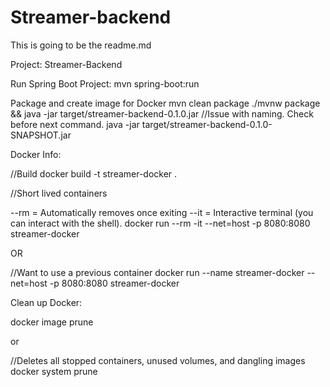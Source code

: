 # Streamer-backend

This is going to be the readme.md

Project: Streamer-Backend

Run Spring Boot Project:
mvn spring-boot:run

Package and create image for Docker
mvn clean package
./mvnw package && java -jar target/streamer-backend-0.1.0.jar //Issue with naming. Check before next command.
java -jar target/streamer-backend-0.1.0-SNAPSHOT.jar  


Docker Info:


//Build 
docker build -t streamer-docker .

//Short lived containers

--rm = Automatically removes once exiting --it = Interactive terminal (you can interact with the shell).
docker run --rm -it --net=host -p 8080:8080 streamer-docker

OR

//Want to use a previous container
docker run --name streamer-docker --net=host -p 8080:8080 streamer-docker

Clean up Docker:

docker image prune

or 

//Deletes all stopped containers, unused volumes, and dangling images
docker system prune
